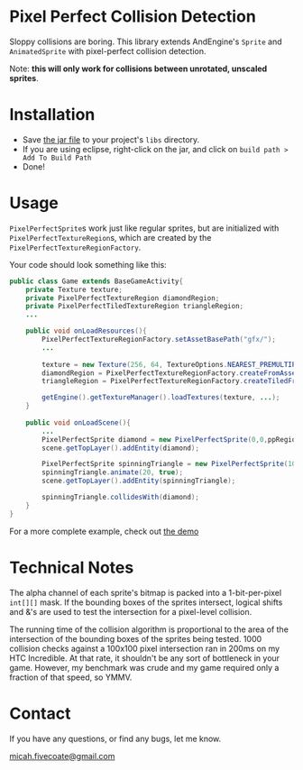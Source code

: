 Pixel Perfect Collision Detection
=================================

Sloppy collisions are boring. This library extends AndEngine's `Sprite` and `AnimatedSprite` with pixel-perfect collision detection. 

Note: **this will only work for collisions between unrotated, unscaled sprites**.


Installation
============

* Save [the jar file](https://github.com/m5/andengine-pixel-perfect/raw/texture-regions/pixel-perfect-collision.jar) to your project's `libs` directory.
* If you are using eclipse, right-click on the jar, and click on `build path > Add To Build Path`
* Done!


Usage
============

`PixelPerfectSprite`s work just like regular sprites, but are initialized with `PixelPerfectTextureRegion`s, which are created by the `PixelPerfectTextureRegionFactory`.

Your code should look something like this:
 
```java
public class Game extends BaseGameActivity{
    private Texture texture;
    private PixelPerfectTextureRegion diamondRegion;
    private PixelPerfectTiledTextureRegion triangleRegion;
    ...

    public void onLoadResources(){
        PixelPerfectTextureRegionFactory.setAssetBasePath("gfx/");
        ...
      
        texture = new Texture(256, 64, TextureOptions.NEAREST_PREMULTIPLYALPHA);
        diamondRegion = PixelPerfectTextureRegionFactory.createFromAsset(texture, this, "diamond.png", 0,0);
        triangleRegion = PixelPerfectTextureRegionFactory.createTiledFromAsset(texture, this, "triangle.png", 65,0);

        getEngine().getTextureManager().loadTextures(texture, ...);
    }
     
    public void onLoadScene(){
        ...
        PixelPerfectSprite diamond = new PixelPerfectSprite(0,0,ppRegion);
        scene.getTopLayer().addEntity(diamond); 

        PixelPerfectSprite spinningTriangle = new PixelPerfectSprite(100,100,ppRegion);
        spinningTriangle.animate(20, true);
        scene.getTopLayer().addEntity(spinningTriangle); 

        spinningTriangle.collidesWith(diamond);
    }
} 
```

For a more complete example, check out [the demo](https://github.com/m5/andengine-pixel-perfect/blob/master/src/com/qwerjk/pixelperfecttest/PixelPerfectTest.java)


Technical Notes
============

The alpha channel of each sprite's bitmap is packed into a 1-bit-per-pixel `int[][]` mask. If the bounding boxes of the sprites intersect, logical shifts and &'s are used to test the intersection for a pixel-level collision.

The running time of the collision algorithm is proportional to the area of the intersection of the bounding boxes of the sprites being tested. 1000 collision checks against a 100x100 pixel intersection ran in 200ms on my HTC Incredible. At that rate, it shouldn't be any sort of bottleneck in your game. However, my benchmark was crude and my game required only a fraction of that speed, so YMMV.



Contact
============

If you have any questions, or find any bugs, let me know.

micah.fivecoate@gmail.com
